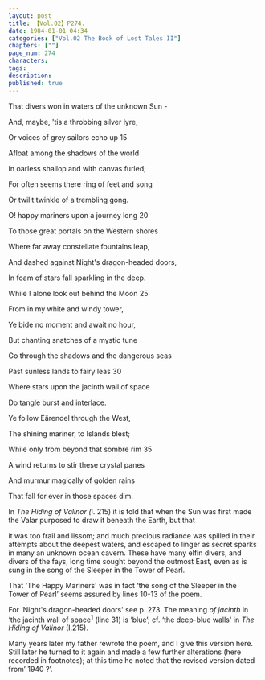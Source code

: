 ```yaml
---
layout: post
title: 【Vol.02】P274.
date: 1984-01-01 04:34
categories: ["Vol.02 The Book of Lost Tales II"]
chapters: [""]
page_num: 274
characters: 
tags: 
description: 
published: true
---
```


<p style="text-indent: 0;">
That divers won in waters of the unknown Sun -
</p>

And, maybe, 'tis a throbbing silver lyre,

Or voices of grey sailors echo up 15

Afloat among the shadows of the world

In oarless shallop and with canvas furled;

For often seems there ring of feet and song

Or twilit twinkle of a trembling gong.

O! happy mariners upon a journey long 20

To those great portals on the Western shores

Where far away constellate fountains leap,

And dashed against Night's dragon-headed doors,

In foam of stars fall sparkling in the deep.

While I alone look out behind the Moon 25

From in my white and windy tower,

Ye bide no moment and await no hour,

But chanting snatches of a mystic tune

Go through the shadows and the dangerous seas

Past sunless lands to fairy leas 30

Where stars upon the jacinth wall of space

Do tangle burst and interlace.

Ye follow Eärendel through the West,

The shining mariner, to Islands blest;

While only from beyond that sombre rim 35

A wind returns to stir these crystal panes

And murmur magically of golden rains

That fall for ever in those spaces dim.

In <I>The Hiding of Valinor (</I>I<I></I>. 215) it is told that when the Sun was first made the Valar purposed to draw it beneath the Earth, but that

it was too frail and lissom; and much precious radiance was spilled in their attempts about the deepest waters, and escaped to linger as secret sparks in many an unknown ocean cavern. These have many elfin divers, and divers of the fays, long time sought beyond the outmost East, even as is sung in the song of the Sleeper in the Tower of Pearl.

That ‘The Happy Mariners' was in fact ‘the song of the Sleeper in the<BR>Tower of Pearl’ seems assured by lines 10-13 of the poem.

For ‘Night's dragon-headed doors' see p. 273. The meaning <I>of jacinth</I> in ‘the jacinth wall of space<SUP>1</SUP> (line 31) is ‘blue’; cf. ‘the deep-blue walls' in <I>The Hiding of Valinor</I> (I.215).

Many years later my father rewrote the poem, and I give this version here. Still later he turned to it again and made a few further alterations (here recorded in footnotes); at this time he noted that the revised version dated from’ 1940 ?’.

